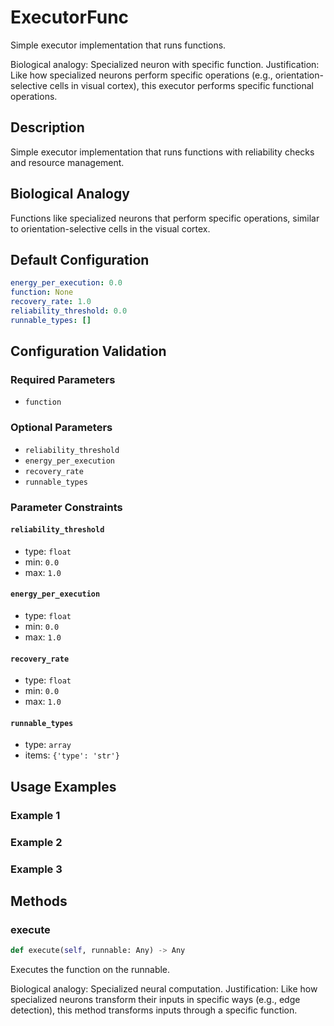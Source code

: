 # ExecutorFunc

Simple executor implementation that runs functions.

Biological analogy: Specialized neuron with specific function.
Justification: Like how specialized neurons perform specific operations
(e.g., orientation-selective cells in visual cortex), this executor
performs specific functional operations.

## Description

Simple executor implementation that runs functions with reliability
checks and resource management.


## Biological Analogy

Functions like specialized neurons that perform specific operations,
similar to orientation-selective cells in the visual cortex.


## Default Configuration

```yaml
energy_per_execution: 0.0
function: None
recovery_rate: 1.0
reliability_threshold: 0.0
runnable_types: []
```

## Configuration Validation

### Required Parameters

- `function`

### Optional Parameters

- `reliability_threshold`
- `energy_per_execution`
- `recovery_rate`
- `runnable_types`

### Parameter Constraints

#### `reliability_threshold`

- type: `float`
- min: `0.0`
- max: `1.0`

#### `energy_per_execution`

- type: `float`
- min: `0.0`
- max: `1.0`

#### `recovery_rate`

- type: `float`
- min: `0.0`
- max: `1.0`

#### `runnable_types`

- type: `array`
- items: `{'type': 'str'}`

## Usage Examples

### Example 1

### Example 2

### Example 3

## Methods

### execute

```python
def execute(self, runnable: Any) -> Any
```

Executes the function on the runnable.

Biological analogy: Specialized neural computation.
Justification: Like how specialized neurons transform their inputs in
specific ways (e.g., edge detection), this method transforms inputs
through a specific function.

